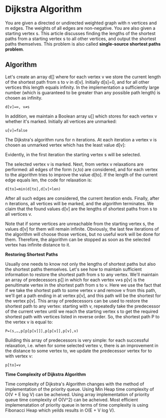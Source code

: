 # Dijkstra Algorithm

You are given a directed or undirected weighted graph with n vertices and m edges. The weights of all edges are non-negative. You are also given a starting vertex s. This article discusses finding the lengths of the shortest paths from a starting vertex s to all other vertices, and output the shortest paths themselves.
This problem is also called **single-source shortest paths problem**.

## Algorithm
Let's create an array d[] where for each vertex v we store the current length of the shortest path from s to v in d[v]. Initially d[s]=0, and for all other vertices this length equals infinity. In the implementation a sufficiently large number (which is guaranteed to be greater than any possible path length) is chosen as infinity.

```
d[v]=∞, v≠s
```
In addition, we maintain a Boolean array u[] which stores for each vertex v whether it's marked. Initially all vertices are unmarked:
```
u[v]=false
```
The Dijkstra's algorithm runs for n iterations. At each iteration a vertex v is chosen as unmarked vertex which has the least value d[v]:

Evidently, in the first iteration the starting vertex s will be selected.

The selected vertex v is marked. Next, from vertex v relaxations are performed: all edges of the form (v,to) are considered, and for each vertex to the algorithm tries to improve the value d[to]. If the length of the current edge equals len, the code for relaxation is:
```
d[to]=min(d[to],d[v]+len)
```
After all such edges are considered, the current iteration ends. Finally, after n iterations, all vertices will be marked, and the algorithm terminates. We claim that the found values d[v] are the lengths of shortest paths from s to all vertices v.

Note that if some vertices are unreachable from the starting vertex s, the values d[v] for them will remain infinite. Obviously, the last few iterations of the algorithm will choose those vertices, but no useful work will be done for them. Therefore, the algorithm can be stopped as soon as the selected vertex has infinite distance to it.

**Restoring Shortest Paths**

Usually one needs to know not only the lengths of shortest paths but also the shortest paths themselves. Let's see how to maintain sufficient information to restore the shortest path from s to any vertex. We'll maintain an array of predecessors p[] in which for each vertex v≠s p[v] is the penultimate vertex in the shortest path from s to v. Here we use the fact that if we take the shortest path to some vertex v and remove v from this path, we'll get a path ending in at vertex p[v], and this path will be the shortest for the vertex p[v]. This array of predecessors can be used to restore the shortest path to any vertex: starting with v, repeatedly take the predecessor of the current vertex until we reach the starting vertex s to get the required shortest path with vertices listed in reverse order. So, the shortest path P to the vertex v is equal to:

```
P=(s,…,p[p[p[v]]],p[p[v]],p[v],v)
```
Building this array of predecessors is very simple: for each successful relaxation, i.e. when for some selected vertex v, there is an improvement in the distance to some vertex to, we update the predecessor vertex for to with vertex v:

```
p[to]=v
``` 
**Time Complexity of Dijkstra Algorithm**

Time complexity of Dijkstra's Algorithm changes with the method of implementation of the priority queue. Using Min Heap time complexity of O(V + E log V) can be acheived. Using array implementation of priority queue time complexity of O(V^2) can be acheived. Most efficient implemenatation of priority queue in terms of time complexity is using Fibonacci Heap which yeilds results in O(E + V log V).
